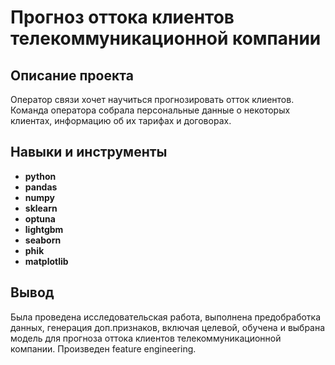 # Прогноз оттока клиентов телекоммуникационной компании


## Описание проекта

Оператор связи хочет научиться прогнозировать отток клиентов. Команда оператора собрала персональные данные о некоторых клиентах, информацию об их тарифах и договорах.


## Навыки и инструменты

- **python**
- **pandas**
- **numpy**
- **sklearn**
- **optuna**
- **lightgbm**
- **seaborn**
- **phik**
- **matplotlib**



## Вывод

Была проведена исследовательская работа, выполнена предобработка данных, генерация доп.признаков, включая целевой, обучена и выбрана модель для прогноза оттока клиентов телекоммуникационной компании. Произведен feature engineering.

